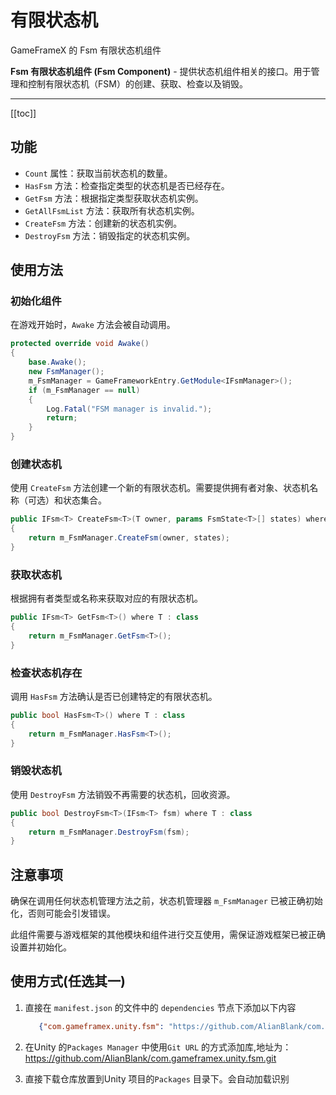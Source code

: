 # 有限状态机

GameFrameX 的 Fsm 有限状态机组件

**Fsm 有限状态机组件 (Fsm Component)** - 提供状态机组件相关的接口。用于管理和控制有限状态机（FSM）的创建、获取、检查以及销毁。

---

[[toc]]

## 功能

- `Count` 属性：获取当前状态机的数量。
- `HasFsm` 方法：检查指定类型的状态机是否已经存在。
- `GetFsm` 方法：根据指定类型获取状态机实例。
- `GetAllFsmList` 方法：获取所有状态机实例。
- `CreateFsm` 方法：创建新的状态机实例。
- `DestroyFsm` 方法：销毁指定的状态机实例。

## 使用方法

### 初始化组件

在游戏开始时，`Awake` 方法会被自动调用。

```csharp
protected override void Awake()
{
    base.Awake();
    new FsmManager();
    m_FsmManager = GameFrameworkEntry.GetModule<IFsmManager>();
    if (m_FsmManager == null)
    {
        Log.Fatal("FSM manager is invalid.");
        return;
    }
}
```

### 创建状态机

使用 `CreateFsm` 方法创建一个新的有限状态机。需要提供拥有者对象、状态机名称（可选）和状态集合。

```csharp
public IFsm<T> CreateFsm<T>(T owner, params FsmState<T>[] states) where T : class
{
    return m_FsmManager.CreateFsm(owner, states);
}
```

### 获取状态机

根据拥有者类型或名称来获取对应的有限状态机。

```csharp
public IFsm<T> GetFsm<T>() where T : class
{
    return m_FsmManager.GetFsm<T>();
}
```

### 检查状态机存在

调用 `HasFsm` 方法确认是否已创建特定的有限状态机。

```csharp
public bool HasFsm<T>() where T : class
{
    return m_FsmManager.HasFsm<T>();
}
```

### 销毁状态机

使用 `DestroyFsm` 方法销毁不再需要的状态机，回收资源。

```csharp
public bool DestroyFsm<T>(IFsm<T> fsm) where T : class
{
    return m_FsmManager.DestroyFsm(fsm);
}
```

## 注意事项

确保在调用任何状态机管理方法之前，状态机管理器 `m_FsmManager` 已被正确初始化，否则可能会引发错误。

此组件需要与游戏框架的其他模块和组件进行交互使用，需保证游戏框架已被正确设置并初始化。

## 使用方式(任选其一)

1. 直接在 `manifest.json` 的文件中的 `dependencies` 节点下添加以下内容
   ```json
      {"com.gameframex.unity.fsm": "https://github.com/AlianBlank/com.gameframex.unity.fsm.git"}
    ```
2. 在Unity 的`Packages Manager` 中使用`Git URL`
   的方式添加库,地址为：https://github.com/AlianBlank/com.gameframex.unity.fsm.git

3. 直接下载仓库放置到Unity 项目的`Packages` 目录下。会自动加载识别
